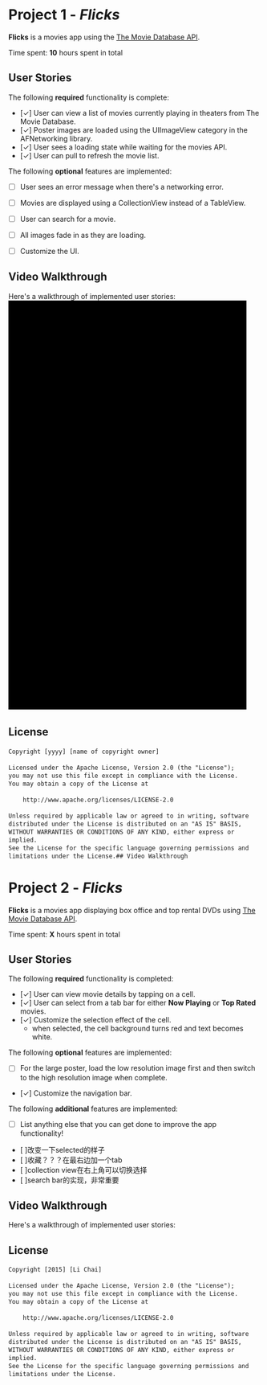 # Project 1 - *Flicks*

**Flicks** is a movies app using the [The Movie Database API](http://docs.themoviedb.apiary.io/#).

Time spent: **10** hours spent in total

## User Stories

The following **required** functionality is complete:

- [✓] User can view a list of movies currently playing in theaters from The Movie Database.
- [✓] Poster images are loaded using the UIImageView category in the AFNetworking library.
- [✓] User sees a loading state while waiting for the movies API.
- [✓] User can pull to refresh the movie list.

The following **optional** features are implemented:

- [ ] User sees an error message when there's a networking error.
- [ ] Movies are displayed using a CollectionView instead of a TableView.
- [ ] User can search for a movie.
- [ ] All images fade in as they are loading.
- [ ] Customize the UI.


## Video Walkthrough 

Here's a walkthrough of implemented user stories:
![walkthrough](demo.gif)

## License

    Copyright [yyyy] [name of copyright owner]

    Licensed under the Apache License, Version 2.0 (the "License");
    you may not use this file except in compliance with the License.
    You may obtain a copy of the License at

        http://www.apache.org/licenses/LICENSE-2.0

    Unless required by applicable law or agreed to in writing, software
    distributed under the License is distributed on an "AS IS" BASIS,
    WITHOUT WARRANTIES OR CONDITIONS OF ANY KIND, either express or implied.
    See the License for the specific language governing permissions and
    limitations under the License.## Video Walkthrough 


# Project 2 - *Flicks*

**Flicks** is a movies app displaying box office and top rental DVDs using [The Movie Database API](http://docs.themoviedb.apiary.io/#).

Time spent: **X** hours spent in total
## User Stories

The following **required** functionality is completed:

- [✓] User can view movie details by tapping on a cell.
- [✓] User can select from a tab bar for either **Now Playing** or **Top Rated** movies.
- [✓] Customize the selection effect of the cell.
	- when selected, the cell background turns red and text becomes white. 

The following **optional** features are implemented:

- [ ] For the large poster, load the low resolution image first and then switch to the high resolution image when complete.
- [✓] Customize the navigation bar.

The following **additional** features are implemented:

- [ ] List anything else that you can get done to improve the app functionality!
- [ ]改变一下selected的样子
- [ ]收藏？？？在最右边加一个tab
- [ ]collection view在右上角可以切换选择
- [ ]search bar的实现，非常重要


## Video Walkthrough 

Here's a walkthrough of implemented user stories:

## License

    Copyright [2015] [Li Chai]

    Licensed under the Apache License, Version 2.0 (the "License");
    you may not use this file except in compliance with the License.
    You may obtain a copy of the License at

        http://www.apache.org/licenses/LICENSE-2.0

    Unless required by applicable law or agreed to in writing, software
    distributed under the License is distributed on an "AS IS" BASIS,
    WITHOUT WARRANTIES OR CONDITIONS OF ANY KIND, either express or implied.
    See the License for the specific language governing permissions and
    limitations under the License.
